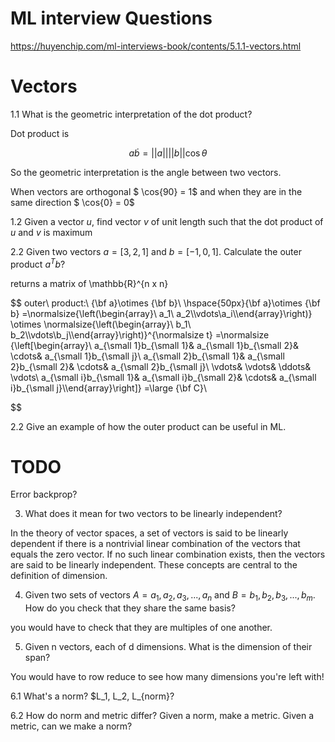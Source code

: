 # ML interview Questions

https://huyenchip.com/ml-interviews-book/contents/5.1.1-vectors.html

# Vectors 

1.1 What is the geometric interpretation of the dot product? 


Dot product is 

$$ 
a \dot b = ||a|| ||b||  \cos{\theta}
$$

So the geometric interpretation is the angle between two vectors. 

When vectors are orthogonal $ \cos{90} = 1$ and when they are in the same direction $ \cos{0} = 0$ 

1.2 Given a vector $u$, find vector $v$ of unit length such that the dot product of $u$ and $v$ is maximum


2.2 Given two vectors $a=[3,2,1]$ and $b=[−1,0,1]$. Calculate the outer product $a^{T}b$?

returns a matrix of \mathbb{R}^{n x n}

$$
outer\ product:\ {\bf a}\otimes {\bf b}\\ \hspace{50px}{\bf a}\otimes {\bf b} =\normalsize{\left(\begin{array}\\ a_1\\ a_2\\\vdots\\a_i\\\end{array}\right)} \otimes \normalsize{\left(\begin{array}\\ b_1\\ b_2\\\vdots\\b_j\\\end{array}\right)}^{\normalsize t} =\normalsize {\left[\begin{array}\\ a_{\small 1}b_{\small 1}& a_{\small 1}b_{\small 2}& \cdots& a_{\small 1}b_{\small j}\\ a_{\small 2}b_{\small 1}& a_{\small 2}b_{\small 2}& \cdots& a_{\small 2}b_{\small j}\\ \vdots& \vdots& \ddots& \vdots\\ a_{\small i}b_{\small 1}& a_{\small i}b_{\small 2}& \cdots& a_{\small i}b_{\small j}\\\end{array}\right]} =\large {\bf C}\\

$$

2.2 Give an example of how the outer product can be useful in ML.

# TODO
Error backprop? 


3. What does it mean for two vectors to be linearly independent?

In the theory of vector spaces, a set of vectors is said to be linearly dependent if there is a nontrivial linear combination of the vectors that equals the zero vector. If no such linear combination exists, then the vectors are said to be linearly independent. These concepts are central to the definition of dimension.

4. Given two sets of vectors $A=a_1,a_2,a_3,...,a_n$ and $B=b_1,b_2,b_3,...,b_m$. How do you check that they share the same basis?

you would have to check that they are multiples of one another. 

5. Given n vectors, each of d dimensions. What is the dimension of their span?

You would have to row reduce to see how many dimensions you're left with! 

6.1 What's a norm? $L_1, L_2, L_{norm}?

6.2 How do norm and metric differ? Given a norm, make a metric. Given a metric, can we make a norm?

